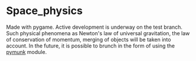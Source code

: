 # Space_physics
Made with pygame. 
Active development is underway on the test branch.
Such physical phenomena as Newton's law of universal gravitation, the law of conservation of momentum, merging of objects will be taken into account. 
In the future, it is possible to brunch in the form of using the [pymunk](http://www.pymunk.org/en/latest/) module.
